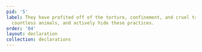 ```yaml
---
pid: '5'
label: They have profited off of the torture, confinement, and cruel treatment of
  countless animals, and actively hide these practices.
order: '04'
layout: declaration
collection: declarations
---
```

